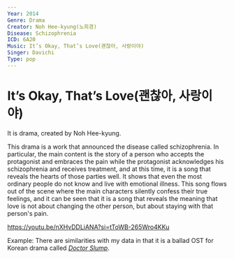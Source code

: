 ```yaml
---
Year: 2014
Genre: Drama
Creator: Noh Hee-kyung(노희경)
Disease: Schizophrenia
ICD: 6A20
Music: It’s Okay, That’s Love(괜찮아, 사랑이야)
Singer: Davichi
Type: pop
---
```


# It’s Okay, That’s Love(괜찮아, 사랑이야)

It is drama, created by Noh Hee-kyung.

This drama is a work that announced the disease called schizophrenia. In particular, the main content is the story of a person who accepts the protagonist and embraces the pain while the protagonist acknowledges his schizophrenia and receives treatment, and at this time, it is a song that reveals the hearts of those parties well. It shows that even the most ordinary people do not know and live with emotional illness. This song flows out of the scene where the main characters silently confess their true feelings, and it can be seen that it is a song that reveals the meaning that love is not about changing the other person, but about staying with that person's pain.

https://youtu.be/nXHvDDLiANA?si=tToWB-265Wro4KKu

Example: There are similarities with my data in that it is a ballad OST for Korean drama called [*Doctor Slump*](bae_sangjun.md).
